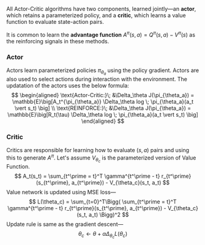 All Actor-Critic algorithms have two components, learned jointly—an **actor**, which retains a parameterized policy, and a **critic**, which learns a value function to evaluate state-action pairs.

It is common to learn the **advantage function** $A^\pi(s,a) = Q^\pi(s,a) - V^\pi(s)$ as the reinforcing signals in these methods.

### Actor
Actors learn parameterized policies $\pi_{\theta_a}$ using the policy gradient. Actors are also used to select actions during interaction with the environment. The updatation of the actors uses the below formula:
$$
\begin{aligned}
\text{Actor-Critic:}\;  &\Delta_\theta J(\pi_{\theta_a}) = \mathbb{E}\big[A_t^{\pi_{\theta_a}} \Delta_\theta log \; \pi_{\theta_a}(a_t \vert s_t) \big] \\
\text{REINFORCE:}\; &\Delta_\theta J(\pi_{\theta_a}) = \mathbb{E}\big[R_t(\tau) \Delta_\theta log \; \pi_{\theta_a}(a_t \vert s_t) \big]
\end{aligned}
$$
### Critic
Critics are responsible for learning how to evaluate $(s,a)$ pairs and using this to generate $A^\pi$. Let's assume $V_{\theta_c}$ is the parameterized version of Value Function.
$$
A_t(s_t) = \sum_{t^\prime = t}^T \gamma^{t^\prime - t} r_{t^\prime}(s_{t^\prime}, a_{t^\prime}) - V_{\theta_c}(s_t, a_t)
$$
Value network is updated using MSE loss—
$$
L(\theta_c) =  \sum_{t=0}^T\Bigg( \sum_{t^\prime = t}^T \gamma^{t^\prime - t} r_{t^\prime}(s_{t^\prime}, a_{t^\prime}) - V_{\theta_c}(s_t, a_t) \Bigg)^2
$$
Update rule is same as the gradient descent—
$$
\theta_c \leftarrow \theta +  \alpha \Delta_{\theta_c}L(\theta_c)
$$
